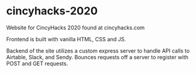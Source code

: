 # cincyhacks-2020
Website for CincyHacks 2020 found at cincyhacks.com

Frontend is built with vanilla HTML, CSS and JS.

Backend of the site utilizes a custom express server to handle API calls to Airtable, Slack, and Sendy. Bounces requests off a server to register with POST and GET requests.
